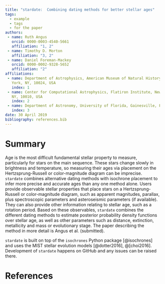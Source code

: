 ```yaml
---
title: "stardate:  Combining dating methods for better stellar ages"
tags:
  - example
  - tags
  - for the paper
authors:
 - name: Ruth Angus
   orcid: 0000-0003-4540-5661
   affiliation: "1, 2"
 - name: Timothy D. Morton
   affiliation: "3, 2"
 - name: Daniel Foreman-Mackey
   orcid: 0000-0002-9328-5652
   affiliation: "2"
affiliations:
 - name: Department of Astrophysics, American Museum of Natural History, New
   York, NY, 10024, USA
   index: 1
 - name: Center for Computational Astrophysics, Flatiron Institute, New York,
   NY, 10010, USA
   index: 2
 - name: Department of Astronomy, University of Florida, Gainesville, FL, USA
   index: 3
date: 30 April 2019
bibliography: references.bib
---
```


# Summary

Age is the most difficult fundamental stellar property to measure,
particularly for stars on the main sequence.
These stars change slowly in brightness and temperature, so measuring their
ages via placement on the Hertzsprung-Russell or color-magnitude diagram can
be imprecise.
``stardate`` combines alternative dating methods with isochrone placement to
infer more precise and accurate ages than any one method alone.
Users provide observable stellar properties that place stars on a
Hertzsprung-Russell or color-magnitude diagram, such as apparent magnitudes,
parallax, plus spectroscopic parameters and asteroseismic parameters (if
available).
They can also provide other information relating to stellar age, such as a
rotation period.
Based on these observables, ``stardate`` combines the different dating methods
to estimate posterior probability density functions over stellar age, as well
as other parameters such as distance, extinction, metallicity and mass or
evolutionary stage.
The paper describing the method in more detail is Angus et al. (submitted).

``stardate`` is built on top of the ``isochrones`` Python package
[@isochrones] and uses the MIST stellar evolution models [@dotter2016],
@[choi2016].
Development of ``stardate`` happens on GitHub and any issues can be raised
there.

# References
